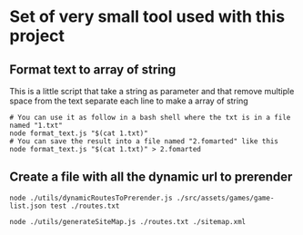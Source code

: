 # Set of very small tool used with this project

## Format text to array of string

This is a little script that take a string as parameter and that remove multiple space from the text separate each line to make a array of string

```shell
# You can use it as follow in a bash shell where the txt is in a file named "1.txt"
node format_text.js "$(cat 1.txt)"
# You can save the result into a file named "2.fomarted" like this
node format_text.js "$(cat 1.txt)" > 2.fomarted
```

## Create a file with all the dynamic url to prerender

```shell
node ./utils/dynamicRoutesToPrerender.js ./src/assets/games/game-list.json test ./routes.txt
```

```shell
node ./utils/generateSiteMap.js ./routes.txt ./sitemap.xml
```
